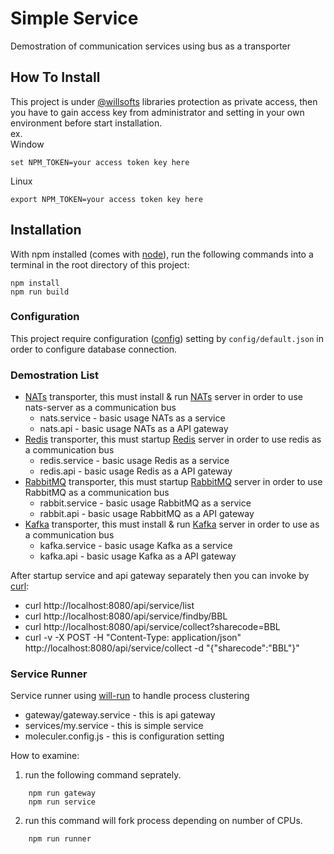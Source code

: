 # Simple Service

Demostration of communication services using bus as a transporter

## How To Install

This project is under [@willsofts](https://github.com/willsofts) libraries protection as private access, then you have to gain access key from administrator and setting in your own environment before start installation. \
ex. \
Window

    set NPM_TOKEN=your access token key here

Linux

    export NPM_TOKEN=your access token key here

## Installation

With npm installed (comes with [node](https://nodejs.org/en/)), run the following commands into a terminal in the root directory of this project:

```shell
npm install
npm run build
```

### Configuration

This project require configuration ([config](https://www.npmjs.com/package/config)) setting by `config/default.json` in order to configure database connection.

### Demostration List

- [NATs](https://nats.io/) transporter, this must install & run [NATs](https://nats.io/) server in order to use nats-server as a communication bus
    - nats.service    - basic usage NATs as a service
    - nats.api        - basic usage NATs as a API gateway
- [Redis](https://redis.io/) transporter, this must startup [Redis](https://redis.io/) server in order to use redis as a communication bus
    - redis.service    - basic usage Redis as a service
    - redis.api        - basic usage Redis as a API gateway
- [RabbitMQ](https://www.rabbitmq.com/) transporter, this must startup [RabbitMQ](https://www.rabbitmq.com/) server in order to use RabbitMQ as a communication bus
    - rabbit.service    - basic usage RabbitMQ as a service
    - rabbit.api        - basic usage RabbitMQ as a API gateway
- [Kafka](https://kafka.apache.org/) transporter, this must install & run [Kafka](https://kafka.apache.org/) server in order to use as a communication bus
    - kafka.service    - basic usage Kafka as a service
    - kafka.api        - basic usage Kafka as a API gateway

After startup service and api gateway separately then you can invoke by [curl](https://curl.se/download.html):

* curl http://localhost:8080/api/service/list
* curl http://localhost:8080/api/service/findby/BBL
* curl http://localhost:8080/api/service/collect?sharecode=BBL
* curl -v -X POST -H "Content-Type: application/json" http://localhost:8080/api/service/collect -d "{\"sharecode\":\"BBL\"}"

### Service Runner

Service runner using [will-run](https://github.com/willsofts/will-run) to handle process clustering

- gateway/gateway.service   - this is api gateway
- services/my.service       - this is simple service
- moleculer.config.js       - this is configuration setting

How to examine:

1. run the following command seprately.

```
    npm run gateway
    npm run service
```

2. run this command will fork process depending on number of CPUs.  

```
    npm run runner
```
